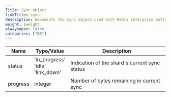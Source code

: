 ```yaml
---
Title: Sync object
linkTitle: sync
description: Documents the sync object used with Redis Enterprise Software REST API calls.
weight: $weight
alwaysopen: false
categories: ["RS"]
---
```


| Name | Type/Value | Description |
|------|------------|-------------|
| status    | 'in_progress'<br />'idle'<br />'link_down' | Indication of the shard's current sync status |
| progress  | integer        | Number of bytes remaining in current sync |
